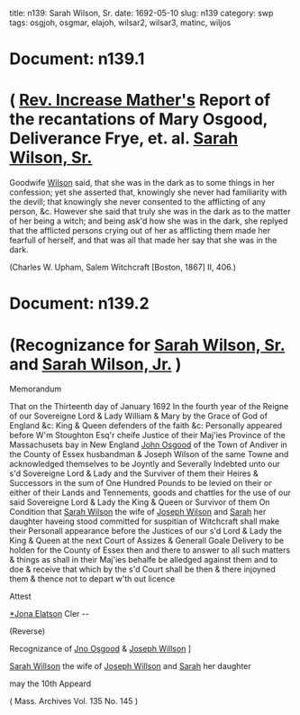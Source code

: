 title: n139: Sarah Wilson, Sr.
date: 1692-05-10
slug: n139
category: swp
tags: osgjoh, osgmar, elajoh, wilsar2, wilsar3, matinc, wiljos




<div markdown class="doc" id="n139.1">

# Document: n139.1


# ( [Rev. Increase Mather's](/tag/matinc.html) Report of the recantations of Mary Osgood, Deliverance Frye, et. al. [Sarah Wilson, Sr.](/tag/wilsar2.html)

Goodwife [Wilson](/tag/wilsar2.html) said, that she was in the dark as to some things in her confession; yet she asserted that, knowingly she never had familiarity with the devill; that knowingly she never consented to the afflicting of any person, &c. However she said that truly she was in the dark as to the matter of her being a witch; and being ask'd how she was in the dark, she replyed that the afflicted persons crying out of her as afflicting them made her fearfull of herself, and that was all that made her say that she was in the dark.

(Charles W. Upham, Salem Witchcraft  [Boston, 1867] II, 406.)


</div>



<div markdown class="doc" id="n139.2">

# Document: n139.2


# (Recognizance for [Sarah Wilson, Sr.](/tag/wilsar2.html) and [Sarah Wilson, Jr.](/tag/wilsar3.html) )

Memorandum 

That on the Thirteenth day of January 1692 In the fourth year of the Reigne of our Sovereigne Lord & Lady William & Mary by the Grace of God of England &c: King & Queen defenders of the faith &c: Personally appeared before W'm Stoughton Esq'r cheife Justice of their Maj'ies Province of the Massachusets bay in New England [John Osgood](/tag/osgjoh.html) of the Town of Andiver in the County of Essex husbandman & Joseph Wilson of the same Towne and acknowledged themselves to be Joyntly and Severally Indebted unto our s'd Sovereigne Lord & Lady and the Surviver of them their Heires & Successors in the sum of One Hundred Pounds to be levied on their or  either of their Lands and Tennements, goods and chattles for the use of our said Sovereigne Lord & Lady the King & Queen or Survivor of them On Condition that [Sarah Wilson](/tag/wilsar2.html) the wife of [Joseph Wilson](/tag/wiljos.html) and [Sarah](/tag/wilsar3.html) her daughter haveing stood committed for suspitian of Witchcraft shall make their Personall appearance before the Justices of our s'd Lord & Lady the King & Queen at the next Court of Assizes & Generall Goale Delivery to be holden for the County of Essex then and there to answer to all such matters & things as shall in their Maj'ies behalfe be alledged against them and to doe & receive that which by the s'd Court shall be then & there injoyned them & thence not to depart w'th out licence

Attest 

[*Jona Elatson](/tag/elajoh.html) Cler --

(Reverse) 

Recognizance of [Jno Osgood](/tag/osgjoh.html) & [Joseph Willson](/tag/wiljos.html) ]

[Sarah Willson](/tag/wilsar2.html) the wife of [Joseph Willson](/tag/wiljos.html) and [Sarah](/tag/wilsar3.html) her daughter

may the 10th Appeard

( Mass. Archives Vol. 135 No. 145 )


</div>

